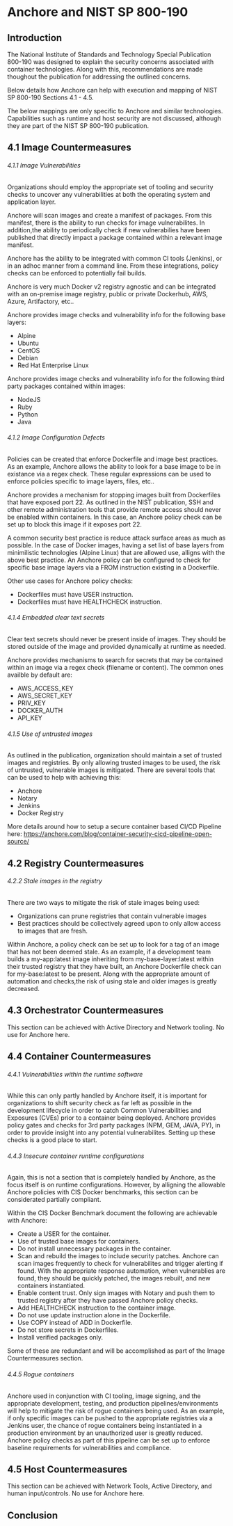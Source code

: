 # Anchore and NIST SP 800-190

## Introduction

The National Institute of Standards and Technology Special Publication 800-190 was designed to explain the security concerns associated with container technologies. Along with this, recommendations are made thoughout the publication for addressing the outlined concerns. 

Below details how Anchore can help with execution and mapping of NIST SP 800-190 Sections 4.1 - 4.5.

The below mappings are only specific to Anchore and similar technologies. Capabilities such as runtime and host security are not discussed, although they are part of the NIST SP 800-190 publication.

## 4.1 Image Countermeasures

###### 4.1.1 Image Vulnerabilities

Organizations should employ the appropriate set of tooling and security checks to uncover any vulnerabilities at both the operating system and application layer. 

Anchore will scan images and create a manifest of packages. From this manifest, there is the ability to run checks for image vulnerabilites. In addition,the ability to periodically check if new vulnerabilies have been published that directly impact a package contained within a relevant image manifest. 

Anchore has the ability to be integrated with common CI tools (Jenkins), or in an adhoc manner from a command line. From these integrations, policy checks can be enforced to potentially fail builds. 

Anchore is very much Docker v2 registry agnostic and can be integrated with an on-premise image registry, public or private Dockerhub, AWS, Azure, Artifactory, etc..

Anchore provides image checks and vulnerability info for the following base layers:

- Alpine
- Ubuntu
- CentOS
- Debian
- Red Hat Enterprise Linux

Anchore provides image checks and vulnerability info for the following third party packages contained within images:

- NodeJS
- Ruby
- Python
- Java


###### 4.1.2 Image Configuration Defects

Policies can be created that enforce Dockerfile and image best practices. As an example, Anchore allows the ability to look for a base image to be in existance via a regex check. These regular expressions can be used to enforce policies specific to image layers, files, etc..

Anchore provides a mechanism for stopping images built from Dockerfiles that have exposed port 22. As outlined in the NIST publication, SSH and other remote administration tools that provide remote access should never be enabled within containers. In this case, an Anchore policy check can be set up to block this image if it exposes port 22.

A common security best practice is reduce attack surface areas as much as possible. In the case of Docker images, having a set list of base layers from minimilistic technologies (Alpine Linux) that are allowed use, alligns with the above best practice. An Anchore policy can be configured to check for specific base image layers via a FROM instruction existing in a Dockerfile. 

Other use cases for Anchore policy checks:

- Dockerfiles must have USER instruction.
- Dockerfiles must have HEALTHCHECK instruction.


###### 4.1.4 Embedded clear text secrets

Clear text secrets should never be present inside of images. They should be stored outside of the image and provided dynamically at runtime as needed. 

Anchore provides mechanisms to search for secrets that may be contained within an image via a regex check (filename or content). The common ones availble by default are:

- AWS_ACCESS_KEY
- AWS_SECRET_KEY
- PRIV_KEY
- DOCKER_AUTH
- API_KEY

###### 4.1.5 Use of untrusted images

As outlined in the publication, organization should maintain a set of trusted images and registries. By only allowing trusted images to be used, the risk of untrusted, vulnerable images is mitigated. There are several tools that can be used to help with achieving this: 

- Anchore
- Notary
- Jenkins
- Docker Registry

More details around how to setup a secure container based CI/CD Pipeline here: https://anchore.com/blog/container-security-cicd-pipeline-open-source/

## 4.2 Registry Countermeasures

###### 4.2.2 Stale images in the registry

There are two ways to mitigate the risk of stale images being used: 

- Organizations can prune registries that contain vulnerable images
- Best practices should be collectively agreed upon to only allow access to images that are fresh. 

Within Anchore, a policy check can be set up to look for a tag of an image that has not been deemed stale. As an example, if a development team builds a my-app:latest image inheriting from my-base-layer:latest within their trusted registry that they have built, an Anchore Dockerfile check can for my-base:latest to be present. Along with the appropriate amount of automation and checks,the risk of using stale and older images is greatly decreased.  

## 4.3 Orchestrator Countermeasures

This section can be achieved with Active Directory and Network tooling. No use for Anchore here. 

## 4.4 Container Countermeasures

###### 4.4.1 Vulnerabilities within the runtime software

While this can only partly handled by Anchore itself, it is important for organizations to shift security check as far left as possible in the development lifecycle in order to catch Common Vulnerabilities and Exposures (CVEs) prior to a container being deployed. Anchore provides policy gates and checks for 3rd party packages (NPM, GEM, JAVA, PY), in order to provide insight into any potential vulnerabilites. Setting up these checks is a good place to start. 

###### 4.4.3 Insecure container runtime configurations

Again, this is not a section that is completely handled by Anchore, as the focus itself is on runtime configurations. However, by alligning the allowable Anchore policies with CIS Docker benchmarks, this section can be considerated partially compliant. 

Within the CIS Docker Benchmark document the following are achievable with Anchore: 

- Create a USER for the container.
- Use of trusted base images for containers.
- Do not install unnecessary packages in the container.
- Scan and rebuild the images to include security patches. Anchore can scan images frequently to check for vulnerabilites and trigger alerting if found. With the appropriate response automation, when vulnerablies are found, they should be quickly patched, the images rebuilt, and new containers instantiated. 
- Enable content trust. Only sign images with Notary and push them to trusted registry after they have passed Anchore policy checks.
- Add HEALTHCHECK instruction to the container image. 
- Do not use update instruction alone in the Dockerfile.
- Use COPY instead of ADD in Dockerfile.
- Do not store secrets in Dockerfiles.
- Install verified packages only.

Some of these are redundant and will be accomplished as part of the Image Countermeasures section.

###### 4.4.5 Rogue containers

Anchore used in conjunction with CI tooling, image signing, and the appropriate development, testing, and production pipelines/environments will help to mitigate the risk of rogue containers being used. As an example, if only specific images can be pushed to the appropriate registries via a Jenkins user, the chance of rogue containers being instantiated in a production environment by an unauthorized user is greatly reduced. Anchore policy checks as part of this pipeline can be set up to enforce baseline requirements for vulnerabilities and compliance. 

## 4.5 Host Countermeasures

This section can be achieved with Network Tools, Active Directory, and human input/controls. No use for Anchore here. 

## Conclusion
